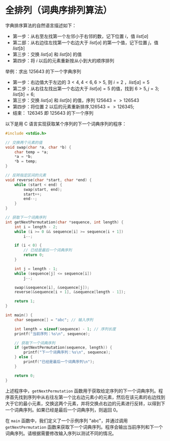 # 全排列（词典序排列算法）

字典排序算法的自然语言描述如下：

- 第一步：从右至左找第一个左邻小于右邻的数，记下位置 $i$，值 $list[a]$
- 第二部：从右边往左找第一个右边大于 $list[a]$ 的第一个值，记下位置 $j$，值 $list[b]$
- 第三步：交换 $list[a]$ 和 $list[b]$ 的值
- 第四步：将 $i$ 以后的元素重新按从小到大的顺序排列

举例：求出 $125643$ 的下一个字典序列

- 第一步：右边值大于左边的 $3<4,4<6,6>5,$ 则 $i=2$ ，$list[a]=5$
- 第二步：从右往左找出第一个右边大于 $list[a]=5$ 的值，找到 $6>5,j=3;list[b]=6;$
- 第三步：交换 $list[a]$ 和 $list[b]$ 的值，序列 $125643=>126543$
- 第四步：将位置 $2$ 以后的元素重新排序,$126543=>126345$;
- 结束： $126345$ 即 $125643$ 的下一个序列

以下是用 C 语言实现获取某个序列的下一个词典序列的程序：

```c
#include <stdio.h>

// 交换两个元素的值
void swap(char *a, char *b) {
    char temp = *a;
    *a = *b;
    *b = temp;
}

// 反转指定区间的元素
void reverse(char *start, char *end) {
    while (start < end) {
        swap(start, end);
        start++;
        end--;
    }
}

// 获取下一个词典序列
int getNextPermutation(char *sequence, int length) {
    int i = length - 2;
    while (i >= 0 && sequence[i] >= sequence[i + 1])
        i--;

    if (i < 0) {
        // 已经是最后一个词典序列
        return 0;
    }

    int j = length - 1;
    while (sequence[j] <= sequence[i])
        j--;

    swap(&sequence[i], &sequence[j]);
    reverse(&sequence[i + 1], &sequence[length - 1]);

    return 1;
}

int main() {
    char sequence[] = "abc"; // 输入序列

    int length = sizeof(sequence) - 1; // 序列长度
    printf("当前序列：%s\n", sequence);

    // 获取下一个词典序列
    if (getNextPermutation(sequence, length)) {
        printf("下一个词典序列：%s\n", sequence);
    } else {
        printf("已经是最后一个词典序列\n");
    }

    return 0;
}
```

上述程序中，`getNextPermutation` 函数用于获取给定序列的下一个词典序列。程序首先找到序列中从右往左第一个比右边元素小的元素，然后在该元素的右边找到大于它的最小元素，交换这两个元素，并将交换点右边的元素进行反转，以得到下一个词典序列。如果已经是最后一个词典序列，则返回 0。

在 `main` 函数中，我们定义了一个示例序列 "abc"，并通过调用 `getNextPermutation` 函数来获取下一个词典序列。程序会输出当前序列和下一个词典序列。请根据需要修改输入序列以测试不同的情况。
